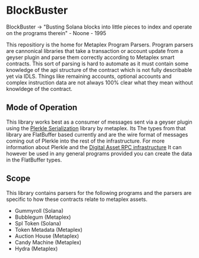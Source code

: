 # BlockBuster

BlockBuster -> "Busting Solana blocks into little pieces to index and operate on the programs therein" - Noone - 1995

This repositiory is the home for Metaplex Program Parsers. Program parsers are cannonical libraries that take a transaction or account update from a geyser plugin and parse them correctly according to Metaplex smart contracts. This sort of parsing is hard to automate as it must contain some knowledge of the api structure of the contract which is not fully describable yet via IDLS. Things like remaining accounts, optional accounts and complex instruction data are not always 100% clear what they mean without knowldege of the contract. 

## Mode of Operation
This library works best as a consumer of messages sent via a geyser plugin using the [Plerkle Serialization](https://github.com/metaplex-foundation/digital-asset-validator-plugin) library by metaplex. Its 
The types from that library are FlatBuffer based currently and are the wire format of messages coming out of Plerkle into the rest of the infrastructure.
For more information about Plerkle and the [Digital Asset RPC infrastructure](https://github.com/metaplex-foundation/digital-asset-validator-plugin) It can however be used in any general programs provided you can create the data in the FlatBuffer types.

## Scope

This library contains parsers for the following programs and the parsers are specific to how these contracts relate to metaplex assets.

* Gummyroll (Solana)
* Bubblegum (Metaplex)
* Spl Token (Solana)
* Token Metadata (Metaplex)
* Auction House (Metaplex)
* Candy Machine (Metaplex)
* Hydra (Metaplex)

